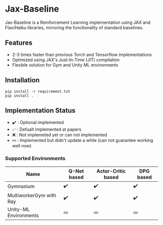 # Jax-Baseline

Jax-Baseline is a Reinforcement Learning implementation using JAX and Flax/Haiku libraries, mirroring the functionality of standard baselines.

## Features
- 2-3 times faster than previous Torch and Tensorflow implementations
- Optimized using JAX's Just-In-Time (JIT) compilation
- Flexible solution for Gym and Unity ML environments

## Installation

```
pip install -r requirement.txt
pip install .
```

## Implementation Status

- :heavy_check_mark: : Optional implemented
- :white_check_mark: : Defualt implemented at papers
- :x: : Not implemeted yet or can not implemented
- :zzz: : Implemented but didn't update a while (can not guarantee working well now)

### Supported Environments

| **Name**                | **Q-Net based**    | **Actor-Critic based** | **DPG based**      |
| ----------------------- | ------------------ | ---------------------- | ------------------ |
| Gymnasium               | :heavy_check_mark: | :heavy_check_mark:     | :heavy_check_mark: |
| MultiworkerGym with Ray | :heavy_check_mark: | :heavy_check_mark:     | :heavy_check_mark: |
| Unity-ML Environments   | :zzz:              | :zzz:                  | :zzz:              |



[^DQN]: [DQN](https://arxiv.org/abs/1312.5602v1)
[^DOUBLE]: [Double DQN paper](https://arxiv.org/abs/1509.06461)
[^DUELING]: [Dueling DQN paper](https://arxiv.org/abs/1511.06581)
[^PER]: [PER](https://arxiv.org/abs/1511.05952)
[^NSTEP]: [N-step TD](https://link.springer.com/article/10.1007/BF00115009)
[^RAINBOW]: [RAINBOW DQN](https://arxiv.org/abs/1710.02298)
[^NOISY]: [Noisy network](https://arxiv.org/abs/1706.10295)
[^MUNCHAUSEN]: [Munchausen rl](https://arxiv.org/abs/2007.14430)
[^APEX]: [Ape-X](https://arxiv.org/abs/1803.00933)
[^HL_GAUSS]: [HL-GAUSS](https://arxiv.org/abs/2403.03950)
[^C51]: [C51](https://arxiv.org/abs/1707.06887)
[^QRDQN]: [QRDQN](https://arxiv.org/abs/1710.10044)
[^IQN]: [IQN](https://arxiv.org/abs/1806.06923)
[^FQF]: [FQF](https://arxiv.org/abs/1911.02140)
[^SPR]: [SPR](https://arxiv.org/abs/2007.05929)
[^BBF]: [BBF](https://arxiv.org/abs/2305.19452)
[^A3C]: [A3C](https://arxiv.org/pdf/1602.01783)
[^PPO]: [PPO](https://arxiv.org/abs/1707.06347)
[^TPPO]: [Truly PPO](https://arxiv.org/abs/1903.07940)
[^IMPALA]: [IMPALA](https://arxiv.org/abs/1802.01561)
[^APPO]: [IMPALA + PPO, APPO](https://docs.ray.io/en/latest/rllib/rllib-algorithms.html#appo)
[^DDPG]: [DDPG](https://arxiv.org/abs/1509.02971)
[^TD3]: [TD3](https://arxiv.org/abs/1802.09477)
[^SAC]: [SAC](https://arxiv.org/abs/1812.05905)
[^TQC]: [TQC](https://arxiv.org/abs/2005.04269)
[^TD7]: [TD7](https://arxiv.org/abs/2306.02451)
[^LaP]: [LaP](https://arxiv.org/abs/2007.06049)
